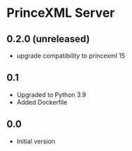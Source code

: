 PrinceXML Server
================

0.2.0 (unreleased)
------------------

- upgrade compatibility to princexml 15


0.1
---

-  Upgraded to Python 3.9
-  Added Dockerfile


0.0
---

-  Initial version
